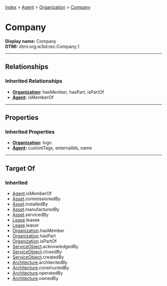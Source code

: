 [Index](../../index.md) > [Agent](../Agent.md) > [Organization](Organization.md) > [Company](#)
# Company

**Display name:** Company<br />
**DTMI:** dtmi:org:w3id:rec:Company;1

---

## Relationships

### Inherited Relationships
* **[Organization](Organization.md):** hasMember, hasPart, isPartOf
* **[Agent](../Agent.md):** isMemberOf

---

## Properties

### Inherited Properties
* **[Organization](Organization.md):** logo
* **[Agent](../Agent.md):** customTags, externalIds, name

---

## Target Of
### Inherited
* [Agent](../Agent.md).isMemberOf
* [Asset](../../Asset/Asset.md).commissionedBy
* [Asset](../../Asset/Asset.md).installedBy
* [Asset](../../Asset/Asset.md).manufacturedBy
* [Asset](../../Asset/Asset.md).servicedBy
* [Lease](../../Event/Lease.md).leasee
* [Lease](../../Event/Lease.md).leasor
* [Organization](Organization.md).hasMember
* [Organization](Organization.md).hasPart
* [Organization](Organization.md).isPartOf
* [ServiceObject](../../Information/ServiceObject/ServiceObject.md).acknowledgedBy
* [ServiceObject](../../Information/ServiceObject/ServiceObject.md).closedBy
* [ServiceObject](../../Information/ServiceObject/ServiceObject.md).createdBy
* [Architecture](../../Space/Architecture/Architecture.md).architectedBy
* [Architecture](../../Space/Architecture/Architecture.md).constructedBy
* [Architecture](../../Space/Architecture/Architecture.md).operatedBy
* [Architecture](../../Space/Architecture/Architecture.md).ownedBy
